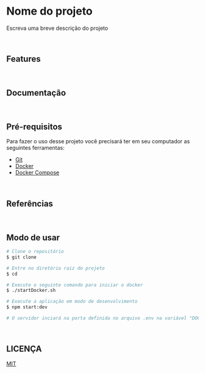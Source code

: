 # Nome do projeto

Escreva uma breve descrição do projeto

<br>

## Features

<br>

## Documentação

<br>

## Pré-requisitos

Para fazer o uso desse projeto você precisará ter em seu computador as seguintes ferramentas:

- [Git](https://git-scm.com/)
- [Docker](https://www.docker.com/)
- [Docker Compose](https://docs.docker.com/compose/)

<br>

## Referências

<br>

## Modo de usar

``` bash
# Clone o repositório
$ git clone 

# Entre no diretório raiz do projeto
$ cd 

# Execute o seguinte comando para iniciar o docker
$ ./startDocker.sh

# Execute a aplicação em modo de desenvolvimento
$ npm start:dev

# O servidor inciará na porta definida no arquivo .env na variável "DOCKER_APP_PORT" por padrão está definido como 80 - acesse <http://localhost:80>
```

<br>

## LICENÇA

[MIT](./LICENSE)